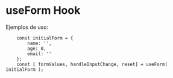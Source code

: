 # useForm Hook

Ejemplos de uso:

```
    const initialForm = {
        name: '',
        age: 0,
        email: ''
    };
    const [ formValues, handleInputChange, reset] = useForm( initialForm );

```
